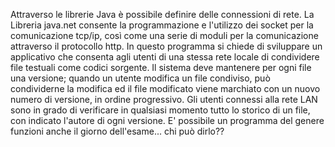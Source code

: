 Attraverso le librerie Java è possibile definire delle connessioni di rete. La Libreria java.net
consente la programmazione e l'utilizzo dei socket per la comunicazione tcp/ip, così come una serie
di moduli per la comunicazione attraverso il protocollo http.
In questo programma si chiede di sviluppare un applicativo che consenta agli utenti di una stessa
rete locale di condividere file testuali come codici sorgente. Il sistema deve mantenere per ogni file
una versione; quando un utente modifica un file condiviso, può condividerne la modifica ed il file
modificato viene marchiato con un nuovo numero di versione, in ordine progressivo. Gli utenti
connessi alla rete LAN sono in grado di verificare in qualsiasi momento tutto lo storico di un file,
con indicato l'autore di ogni versione.
E' possibile un programma del genere funzioni anche il giorno dell'esame... chi può dirlo??